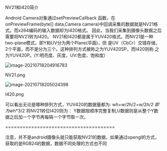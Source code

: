 NV21和I420简介

Android Camera对象通过setPreviewCallback 函数，在onPreviewFrame(byte[] data,Camera camera)中回调采集的数据就是NV21格式。而x264编码的输入数据却为I420格式。
因此，当我们采集到摄像头数据之后需要将NV21转为I420。
NV21和I420都是属于YUV420格式。而NV21是一种two-plane模式，即Y和UV分为两个Plane(平面)，但
是UV（CbCr）交错存储，2个平面，而不是分为三个。这种排列方式被称之为YUV420SP，而I420则称
之为YUV420P。(Y:明亮度、灰度，UV:色度、饱和度)  

![image-20210718204916783](C:\Users\Admin\AppData\Roaming\Typora\typora-user-images\image-20210718204916783.png)

NV21.png



![image-20210718205024398](C:\Users\Admin\AppData\Roaming\Typora\typora-user-images\image-20210718205024398.png)

I420.png



可以看出无论是哪种排列方式，YUV420的数据量都为: w*h+w/2*h/2+w/2*h/2 即为w*h*3/2
将NV21转位I420则为：
Y数据按顺序完整复制,U数据则是从整个Y数据之后加一个字节再每隔一个字节取一次。  







======================================

注意，并不是android摄像头就只能获取NV21的数据，如果通过opengl的方式，获取的是RGB24的数据，数据不同处理的方式也不同